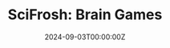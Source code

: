 ---
display_title: "SciFrosh: Brain Games"
title: "SciFrosh: Brain Games"
date: 2024-09-03T00:00:00Z
draft: false
layout: event
poster: "images/event_posters/2024-2025/scifrosh-brain-games.jpg"
poster_cover: "contain"
poster_position: "center"
short_description: "Race against the clock to escape as many escape rooms as possible"
start_time: "7:00 - 9:30 PM EST"
location: "Tory Building (Second Floor)"
location_link: "#comingsoon"
background: "images/orientation2018-min.jpeg"
publishdate: 2024-08-28
tags:
- weekofawesome2024
---
